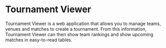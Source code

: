# Tournament Viewer

Tournament Viewer is a web application that allows you to manage teams, venues and matches to create a tournament. 
From this information, Tournament Viewer can then show team rankings and show upcoming matches in easy-to-read tables.
